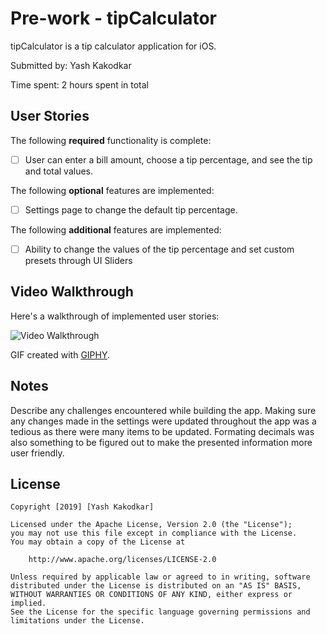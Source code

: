 # Pre-work - tipCalculator

tipCalculator is a tip calculator application for iOS.

Submitted by: Yash Kakodkar

Time spent: 2 hours spent in total

## User Stories

The following **required** functionality is complete:

* [ ] User can enter a bill amount, choose a tip percentage, and see the tip and total values.

The following **optional** features are implemented:
* [ ] Settings page to change the default tip percentage.

The following **additional** features are implemented:

- [ ] Ability to change the values of the tip percentage and set custom presets through UI Sliders

## Video Walkthrough 

Here's a walkthrough of implemented user stories:

<img src='https://gph.is/2RhYJmz' title='Tip Calculator Walkthrough' width='' alt='Video Walkthrough' />

GIF created with [GIPHY](http://www.giphy.com).

## Notes

Describe any challenges encountered while building the app.
Making sure any changes made in the settings were updated throughout the app was a tedious as there were many items
to be updated. Formating decimals was also something to be figured out to make the presented information more user friendly.

## License

    Copyright [2019] [Yash Kakodkar]

    Licensed under the Apache License, Version 2.0 (the "License");
    you may not use this file except in compliance with the License.
    You may obtain a copy of the License at

        http://www.apache.org/licenses/LICENSE-2.0

    Unless required by applicable law or agreed to in writing, software
    distributed under the License is distributed on an "AS IS" BASIS,
    WITHOUT WARRANTIES OR CONDITIONS OF ANY KIND, either express or implied.
    See the License for the specific language governing permissions and
    limitations under the License.
